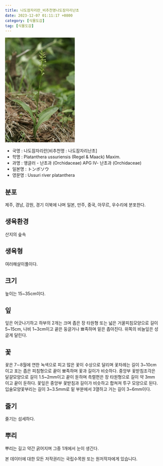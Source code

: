 ```yaml
---
title: 나도잠자리란_비추천명나도잠자리난초
date: 2023-12-07 01:11:17 +0800
category: [식물도감]
tag: [식물도감]
---
```




![나도잠자리란[비추천명 : 나도잠자리난초]](/assets/img/fileUpload/plants/basic/Orchidaceae/Tulotis/6423/6423_1_th2.jpg)
- 국명 : 나도잠자리란[비추천명 : 나도잠자리난초]
- 학명 : Platanthera ussuriensis (Regel & Maack) Maxim.
- 과명 : 앵글러 - 난초과 (Orchidaceae) APG Ⅳ- 난초과 (Orchidaceae)
- 일본명 : トンボソウ
- 영문명 : Ussuri river platanthera


## 분포
제주, 경남, 강원, 경기 이북에 나며 일본, 만주, 중국, 아무르, 우수리에 분포한다.
## 생육환경
산지의 숲속
## 생육형
여러해살이풀이다.
## 크기
높이는 15~35cm이다.
## 잎
잎은 어긋나기하고 하부의 2개는 크며 좁은 장 타원형 또는 넓은 거꿀피침모양으로 길이 5~15cm, 나비 1~3cm이고 끝은 둥글거나 뾰족하며 밑은 좁아진다. 위쪽의 비늘잎은 성글게 달린다.
## 꽃
꽃은 7∼8월에 연한 녹색으로 피고 많은 꽃이 수상으로 달리며 꽃차례는 길이 3~10cm이고 포는 좁은 피침형으로 끝이 뾰족하며 꽃과 길이가 비슷하다. 중앙부 꽃받침조각은 달걀모양으로 길이 1.5~2mm이고 끝이 둔하며 측렬편은 장 타원형으로 길이 약 3mm이고 끝이 둔하다. 꽃잎은 중앙부 꽃받침과 길이가 비슷하고 합쳐져 투구 모양으로 된다. 입술모양꽃부리는 길이 3~3.5mm로 밑 부분에서 3열하고 거는 길이 3~6mm이다. 
## 줄기
줄기는 섬세하다. 
## 뿌리
뿌리는 길고 약간 굵어지며 그중 1개에서 눈이 생긴다. 






본 데이터에 대한 모든 저작권리는 국립수목원 또는 원저작자에게 있습니다.
